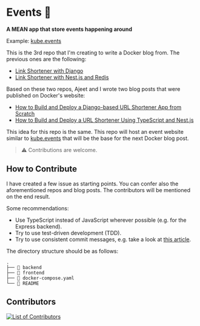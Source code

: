 # Events :beer:
**A MEAN app that store events happening around**

Example: [kube.events](https://kube.events)

This is the 3rd repo that I'm creating to write a Docker blog from. The previous ones are the following:

- [Link Shortener with Django](https://github.com/aerabi/link-shortener)
- [Link Shortener with Nest.js and Redis](https://github.com/aerabi/link-shortener-js)

Based on these two repos, Ajeet and I wrote two blog posts that were published on Docker's website:

- [How to Build and Deploy a Django-based URL Shortener App from Scratch](https://www.docker.com/blog/how-to-build-and-deploy-a-django-based-url-shortener-app-from-scratch/)
- [How to Build and Deploy a URL Shortener Using TypeScript and Nest.js](https://www.docker.com/blog/how-to-build-and-deploy-a-url-shortener-using-typescript-and-nest-js/)

This idea for this repo is the same. This repo will host an event website similar to [kube.events](https://kube.events) that will be the base for the next Docker blog post.

> :warning: Contributions are welcome.

## How to Contribute

I have created a few issue as starting points. You can confer also the aforementioned repos and blog posts. The contributors will be mentioned on the end result.

Some recommendations:
- Use TypeScript instead of JavaScript wherever possible (e.g. for the Express backend).
- Try to use test-driven development (TDD).
- Try to use consistent commit messages, e.g. take a look at [this article](https://itnext.io/ten-commandments-of-git-commit-messages-94bd6dcf6e0e).

The directory structure should be as follows:
```
.
├── 📁 backend
├── 📁 frontend
├── 📄 docker-compose.yaml
└── 📄 README
```

## Contributors

[![List of Contributors](https://contrib.rocks/image?repo=aerabi/link-shortener-mean)](https://github.com/aerabi/link-shortener-mean/graphs/contributors)
